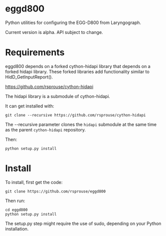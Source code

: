 eggd800
=======

Python utilities for configuring the EGG-D800 from Laryngograph.

Current version is alpha. API subject to change.

Requirements
============

eggd800 depends on a forked cython-hidapi library that depends on a forked
hidapi library. These forked libraries add functionality similar to
HidD\_GetInputReport().

https://github.com/rsprouse/cython-hidapi

The hidapi library is a submodule of cython-hidapi.

It can get installed with:

    git clone --recursive https://github.com/rsprouse/cython-hidapi

The --recursive parameter clones the `hidapi` submodule at the same time as the parent `cython-hidapi` repository.

Then:

    python setup.py install

Install
=======

To install, first get the code:

    git clone https://github.com/rsprouse/eggd800

Then run:

    cd eggd800
    python setup.py install

The setup.py step might require the use of sudo, depending on your Python installation.

